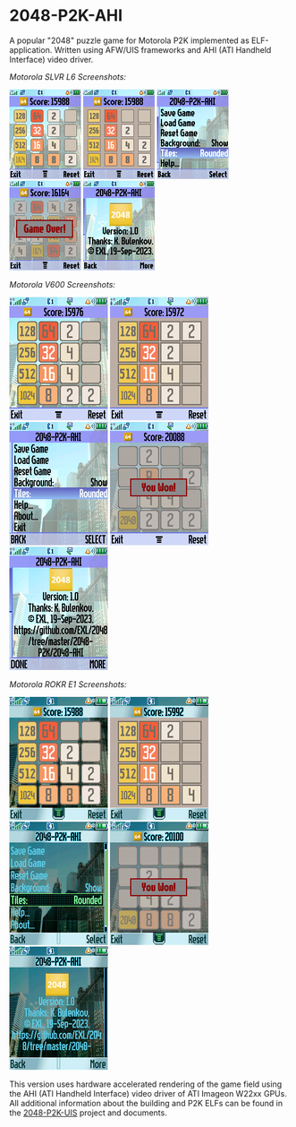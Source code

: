 2048-P2K-AHI
============

A popular "2048" puzzle game for Motorola P2K implemented as ELF-application. Written using AFW/UIS frameworks and AHI (ATI Handheld Interface) video driver.

*Motorola SLVR L6 Screenshots:*

![2048-AHI Motorola SLVR L6 Screenshot 1](../../image/2048-AHI-L6-Screenshot1.png) ![2048-AHI Motorola SLVR L6 Screenshot 2](../../image/2048-AHI-L6-Screenshot2.png) ![2048-AHI Motorola SLVR L6 Screenshot 3](../../image/2048-AHI-L6-Screenshot3.png) ![2048-AHI Motorola SLVR L6 Screenshot 4](../../image/2048-AHI-L6-Screenshot4.png) ![2048-AHI Motorola SLVR L6 Screenshot 5](../../image/2048-AHI-L6-Screenshot5.png)

*Motorola V600 Screenshots:*

![2048-AHI Motorola V600 Screenshot 1](../../image/2048-AHI-V600-Screenshot1.png) ![2048-AHI Motorola V600 Screenshot 2](../../image/2048-AHI-V600-Screenshot2.png) ![2048-AHI Motorola V600 Screenshot 3](../../image/2048-AHI-V600-Screenshot3.png) ![2048-AHI Motorola V600 Screenshot 4](../../image/2048-AHI-V600-Screenshot4.png) ![2048-AHI Motorola V600 Screenshot 5](../../image/2048-AHI-V600-Screenshot5.png)

*Motorola ROKR E1 Screenshots:*

![2048-AHI Motorola ROKR E1 Screenshot 1](../../image/2048-AHI-E1-Screenshot1.png) ![2048-AHI Motorola ROKR E1 Screenshot 2](../../image/2048-AHI-E1-Screenshot2.png) ![2048-AHI Motorola ROKR E1 Screenshot 3](../../image/2048-AHI-E1-Screenshot3.png) ![2048-AHI Motorola ROKR E1 Screenshot 4](../../image/2048-AHI-E1-Screenshot4.png) ![2048-AHI Motorola ROKR E1 Screenshot 5](../../image/2048-AHI-E1-Screenshot5.png)

This version uses hardware accelerated rendering of the game field using the AHI (ATI Handheld Interface) video driver of ATI Imageon W22xx GPUs. All additional information about the building and P2K ELFs can be found in the [2048-P2K-UIS](../../2048-P2K) project and documents.
